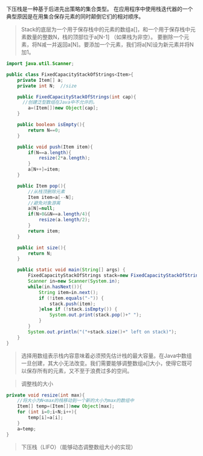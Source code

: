 下压栈是一种基于后进先出策略的集合类型。
在应用程序中使用栈迭代器的一个典型原因是在用集合保存元素的同时颠倒它们的相对顺序。

>Stack的底层为一个用于保存栈中的元素的数组a[]，和一个用于保存栈中元素数量的整数N，栈的顶部位于a[N-1] （如果栈为非空）。
>要删除一个元素，将N减一并返回a[N]。要添加一个元素，我们将a[N]设为新元素并将N加1。

```java
import java.util.Scanner;

public class FixedCapacityStackOfStrings<Item>{
	private Item[] a;
	private int N;	//size

	public FixedCapacityStackOfStrings(int cap){
	  //创建泛型数组在Java中不允许的。
		a=(Item[])new Object[cap];
	}

	public boolean isEmpty(){
		return N==0;
	}

	public void push(Item item){
		if(N==a.length){
			resize(2*a.length);
		}
		a[N++]=item;
	}

	public Item pop(){
		//从栈顶删除元素
		Item item=a[--N];
		//避免对象游离
		a[N]=null;
		if(N>0&&N==a.length/4){
			resize(a.length/2);
		}
		return item;
	}

	public int size(){
		return N;
	}

	public static void main(String[] args) {
		FixedCapacityStackOfStrings stack=new FixedCapacityStackOfStrings(100);
		Scanner in=new Scanner(System.in);
		while(in.hasNext()){
			String item=in.next();
			if (!item.equals("-")) {
				stack.push(item);
			}else if (!stack.isEmpty()) {
				System.out.print(stack.pop()+" ");
			}
		}
		System.out.println("("+stack.size()+" left on stack)");
	}
}
```

>选择用数组表示栈内容意味着必须预先估计栈的最大容量。在Java中数组一旦创建，其大小无法改变。我们需要能够调整数组a[]大小，使得它既可以保存所有的元素，又不至于浪费过多的空间。

>调整栈的大小
```java
private void resize(int max){
	//将大小为N<max的栈移动到一个新的大小为max的数组中
	Item[] temp=(Item[])new Object[max];
	for (int i=0;i<N;i++){
		temp[i]=a[i];
	}
	a=temp;
}
```


>下压栈（LIFO）（能够动态调整数组大小的实现）

